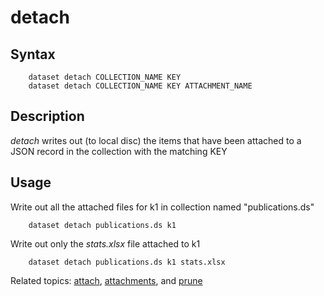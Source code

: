 
# detach

## Syntax

```
    dataset detach COLLECTION_NAME KEY
    dataset detach COLLECTION_NAME KEY ATTACHMENT_NAME
```

## Description

_detach_ writes out (to local disc) the items that have been 
attached to a JSON record in the collection with the matching KEY

## Usage

Write out all the attached files for k1 in collection named 
"publications.ds"

```shell
    dataset detach publications.ds k1
```

Write out only the *stats.xlsx* file attached to k1

```shell
    dataset detach publications.ds k1 stats.xlsx
```

Related topics: [attach](attach.html), [attachments](attachments.html), and [prune](prune.html)


